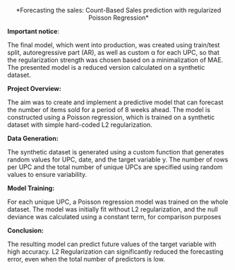<p align="center">
*Forecasting the sales: Count-Based Sales prediction with regularized Poisson Regression*

  
**Important notice**:

The final model, which went into production, was created using train/test split, autoregressive part (AR), as well as custom α for each UPC, so that the regularization strength was chosen based on a minimalization of MAE. The presented model is a reduced version calculated on a synthetic dataset.

**Project Overview:**

The aim was to create and implement a predictive model that can forecast the number of items sold for a period of 8 weeks ahead. The model is constructed using a Poisson regression, which is trained on a synthetic dataset with simple hard-coded L2 regularization. 

**Data Generation:**

The synthetic dataset is generated using a custom function that generates random values for UPC, date, and the target variable y. The number of rows per UPC and the total number of unique UPCs are specified using random values to ensure variability.

**Model Training:**

For each unique UPC, a Poisson regression model was trained on the whole dataset. The model was initially fit without L2 regularization, and the null deviance was calculated using a constant term, for comparison purposes

**Conclusion:**

The resulting model can predict future values of the target variable with high accuracy. L2 Regularization can significantly reduced the forecasting error, even when the total number of predictors is low.  


